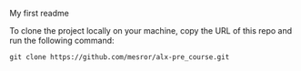 My first readme

To clone the project locally on your machine, copy the URL of this repo and run the following command:

`git clone https://github.com/mesror/alx-pre_course.git`
